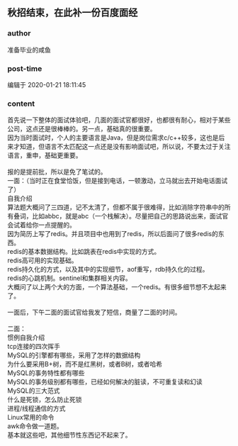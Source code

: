 ## 秋招结束，在此补一份百度面经
### author 
准备毕业的咸鱼
### post-time 

编辑于  2020-01-21 18:11:45
### content 
<div class="post-topic-des nc-post-content">
 <div>
  首先说一下整体的面试体验吧，几面的面试官都很好，也都很有耐心，相对于某些公司，这点还是很棒棒的。另一点，基础真的很重要。
 </div>
 <div>
  因为当时面试时，个人的主要语言是Java，但是岗位需求c/c++较多，这也是后来才知道，但语言不太匹配这一点还是没有影响面试吧，所以说，不要太过于关注语言，重申，基础更重要。
 </div>
 <div>
  <br/>
 </div>
 <div>
  报的是提前批，所以是免了笔试的。
 </div>
 <div>
  一面：（当时正在食堂恰饭，但是接到电话，一顿激动，立马就出去开始电话面试了）
 </div>
 <div>
  自我介绍
 </div>
 <div>
  算法题大概问了三四道，记不太清了，但都不属于很难得，比如消除字符串中的所有叠词，比如abbc，就是abc（一个栈解决）。尽量把自己的思路说出来，面试官会试着给你一点提醒的。
 </div>
 <div>
  因为简历上写了redis。并且项目中也用到了redis，所以后面问了很多redis的东西。
  <br/>
 </div>
 <div>
  redis的基本数据结构。比如跳表在redis中实现的方式。
  <br/>
 </div>
 <div>
  redis高可用的实现基础。
 </div>
 <div>
  redis持久化的方式，以及其中的实现细节，aof重写，rdb持久化的过程。
  <br/>
 </div>
 <div>
  redis的心跳机制。sentinel和集群相关内容。
  <br/>
 </div>
 <div>
  大概问了以上两个大的方面，一个算法基础，一个redis。有很多细节想不太起来了。
  <br/>
 </div>
 <div>
  <br/>
 </div>
 <div>
  一面后，下午二面的面试官给我发了短信，商量了二面的时间。
 </div>
 <div>
  <br/>
 </div>
 <div>
  二面：
 </div>
 <div>
  惯例自我介绍
  <br/>
 </div>
 <div>
  tcp连接的四次挥手
  <br/>
 </div>
 <div>
  MySQL的引擎都有哪些，采用了怎样的数据结构
 </div>
 <div>
  为什么要采用B+树，而不是红黑树，或者B树，或者哈希
  <br/>
 </div>
 <div>
  MySQL的事务特性都有哪些
  <br/>
 </div>
 <div>
  MySQL的事务级别都有哪些，已经如何解决的脏读，不可重复读和幻读
  <br/>
 </div>
 <div>
  MySQL的三大范式
  <br/>
 </div>
 <div>
  什么是死锁，怎么防止死锁
  <br/>
 </div>
 <div>
  <span>
  </span>
  <span>
   进程/线程通信的方式
  </span>
  <br/>
 </div>
 <div>
  Linux常用的命令
  <br/>
 </div>
 <div>
  awk命令做一道题。
 </div>
 <div>
  基本就这些吧，其他细节性东西记不起来了。
 </div>
 <div>
  <br/>
 </div>
 <div>
  <br/>
 </div>
 <div>
  <br/>
 </div>
</div>

